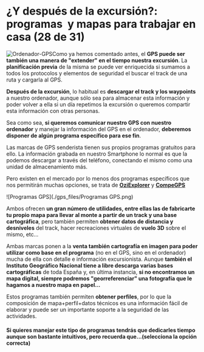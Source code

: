 # ¿Y después de la excursión?: programas  y mapas para trabajar en casa (28 de 31)

![Ordenador-GPS](./gps_files/Ordenador-GPS.JPG)Como ya hemos comentado antes, el **GPS puede ser también una manera de "extender" en el tiempo nuestra excursión**. La **planificación previa** de la misma se puede ver enriquecida si sumamos a todos los protocolos y elementos de seguridad el buscar el track de una ruta y cargarla al GPS.

**Después de la excursión**, lo habitual es **descargar el track y los waypoints** a nuestro ordenador, aunque sólo sea para almacenar esta información y poder volver a ella si un día repetimos la excursión o queremos compartir esta información con otras personas.  

Sea como sea, **si queremos comunicar nuestro GPS con nuestro ordenador** y manejar la información del GPS en el ordenador, **deberemos disponer de algún programa específico para ese fin**.  

Las marcas de GPS senderista tienen sus propios programas gratuitos para ello. La información grabada en nuestro Smartphone lo normal es que la podemos descargar a través del teléfono, conectando el mismo como una unidad de almacenamiento más.  

Pero existen en el mercado por lo menos dos programas específicos que nos permitirán muchas opciones, se trata de [**OziExplorer**](http://www.oziexplorer.com/ "OziExplorer") y [**CompeGPS**](http://www.twonav.com/es/ "CompeGPS")  

![Programas GPS](./gps_files/Programas GPS.png)

Ambos ofrecen **un gran número de utilidades, entre ellas las de fabricarte tu propio mapa para llevar al monte a partir de un track y una base cartográfica**, pero también permiten **obtener datos de distancia y desniveles** del track, hacer recreaciones virtuales de **vuelo 3D** sobre el mismo, etc...

Ambas marcas ponen a la **venta también cartografía en imagen para poder utilizar como base en el programa** (no en el GPS, sino en el ordenador) mucha de ella con detalle e información excursionista. Aunque **también el Instituto Geográfico Nacional tiene a libre descarga varias bases cartográficas** de toda España y, en última instancia, **si no encontramos un mapa digital, siempre podremos "georreferenciar" una fotografía que le hagamos a nuestro mapa en papel...**  

Estos programas también permiten **obtener perfiles**, por lo que la composición de mapa+perfil+datos técnicos es una información fácil de elaborar y puede ser un importante soporte a la seguridad de las actividades.  

#### Si quieres manejar este tipo de programas tendrás que dedicarles tiempo aunque son bastante intuitivos, pero recuerda que...(selecciona la opción correcta)